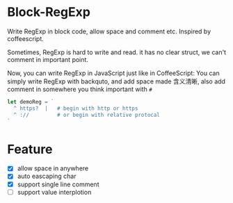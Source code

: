 # Block-RegExp
Write RegExp in block code, allow space and comment etc. Inspired by coffeescript.

Sometimes, RegExp is hard to write and read. it has no clear struct, we can't comment in important point.

Now, you can write RegExp in JavaScript just like in CoffeeScript:
You can simply write RegExp with backquto, and add space made 含义清晰, also add comment in somewhere you think important with `#`

```javascript
let demoReg = `
  ^ https?  |   # begin with http or https
  ^ ://         # or begin with relative protocal
`
```


# Feature
- [x] allow space in anywhere
- [x] auto eascaping char
- [x] support single line comment
- [ ] support value interplotion
